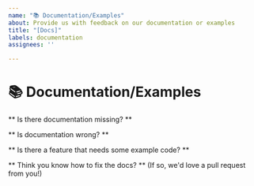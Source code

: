 ```yaml
---
name: "📚 Documentation/Examples"
about: Provide us with feedback on our documentation or examples
title: "[Docs]"
labels: documentation
assignees: ''

---
```


# 📚 Documentation/Examples

** Is there documentation missing? **
<!-- Let us know what modules have missing or incomplete documentation -->

** Is documentation wrong? **
<!-- Let us know if you find a mistake in the documentation! -->

** Is there a feature that needs some example code? **
<!-- Let us know if we're missing any example notebooks -->

** Think you know how to fix the docs? ** (If so, we'd love a pull request from you!)

